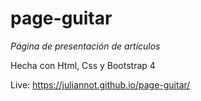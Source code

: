 # page-guitar

_Página de presentación de artículos_

Hecha con Html, Css y Bootstrap 4

Live: https://juliannot.github.io/page-guitar/
